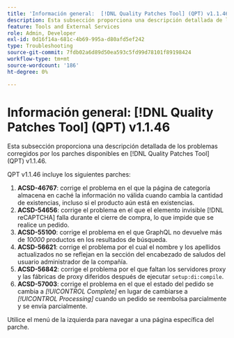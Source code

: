 ```yaml
---
title: 'Información general:  [!DNL Quality Patches Tool] (QPT) v1.1.46'
description: Esta subsección proporciona una descripción detallada de los problemas corregidos por los parches disponibles en  [!DNL Quality Patches Tool] (QPT) v1.1.46.
feature: Tools and External Services
role: Admin, Developer
exl-id: 0d16f14a-681c-4b69-995a-d80afd5ef242
type: Troubleshooting
source-git-commit: 7fdb02a6d89d50ea593c5fd99d78101f89198424
workflow-type: tm+mt
source-wordcount: '186'
ht-degree: 0%

---
```


# Información general: [!DNL Quality Patches Tool] (QPT) v1.1.46

Esta subsección proporciona una descripción detallada de los problemas corregidos por los parches disponibles en [!DNL Quality Patches Tool] (QPT) v1.1.46.

QPT v1.1.46 incluye los siguientes parches:

1. **ACSD-46767**: corrige el problema en el que la página de categoría almacena en caché la información no válida cuando cambia la cantidad de existencias, incluso si el producto aún está en existencias.
1. **ACSD-54656**: corrige el problema en el que el elemento invisible [!DNL reCAPTCHA] falla durante el cierre de compra, lo que impide que se realice un pedido.
1. **ACSD-55100**: corrige el problema en el que GraphQL no devuelve más de *10000* productos en los resultados de búsqueda.
1. **ACSD-56621**: corrige el problema por el cual el nombre y los apellidos actualizados no se reflejan en la sección del encabezado de saludos del usuario administrador de la compañía.
1. **ACSD-56842**: corrige el problema por el que faltan los servidores proxy y las fábricas de proxy diferidos después de ejecutar `setup:di:compile`.
1. **ACSD-57003**: corrige el problema en el que el estado del pedido se cambia a *[!UICONTROL Complete]* en lugar de cambiarse a *[!UICONTROL Processing]* cuando un pedido se reembolsa parcialmente y se envía parcialmente.

Utilice el menú de la izquierda para navegar a una página específica del parche.
